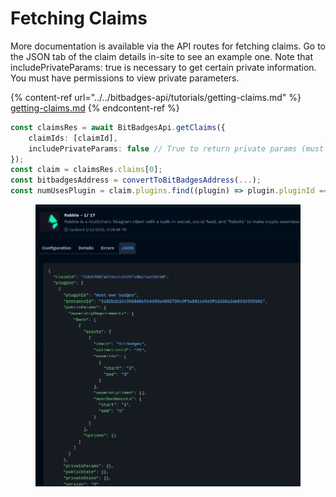 # Fetching Claims

More documentation is available via the API routes for fetching claims. Go to the JSON tab of the claim details in-site to see an example one. Note that includePrivateParams: true is necessary to get certain private information. You must have permissions to view private parameters.&#x20;

{% content-ref url="../../bitbadges-api/tutorials/getting-claims.md" %}
[getting-claims.md](../../bitbadges-api/tutorials/getting-claims.md)
{% endcontent-ref %}

```typescript
const claimsRes = await BitBadgesApi.getClaims({
    claimIds: [claimId],
    includePrivateParams: false // True to return private params (must have permissions to view)
});
const claim = claimsRes.claims[0];
const bitbadgesAddress = convertToBitBadgesAddress(...);
const numUsesPlugin = claim.plugins.find((plugin) => plugin.pluginId === 'numUses');
```

<figure><img src="../../../.gitbook/assets/image (2) (1) (1) (1) (1) (1) (1).png" alt=""><figcaption></figcaption></figure>
